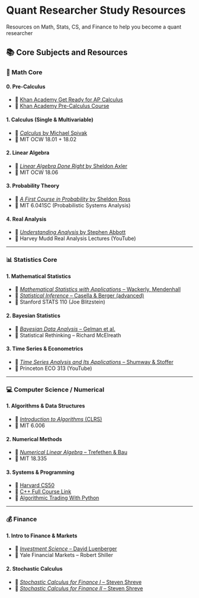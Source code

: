 # Quant Researcher Study Resources

Resources on Math, Stats, CS, and Finance to help you become a quant researcher

## 📚 Core Subjects and Resources

### 🔢 Math Core

#### 0. **Pre-Calculus**
- 🎥 [Khan Academy Get Ready for AP Calculus](https://www.khanacademy.org/math/get-ready-for-ap-calc)
- 🎥 [Khan Academy Pre-Calculus Course](https://www.khanacademy.org/math/precalculus/x9e81a4f98389efdf:composite)

#### 1. **Calculus (Single & Multivariable)**
- 📘 [*Calculus* by Michael Spivak](https://github.com/JohnSesana/Quant-Study-Resources/blob/main/01%20-%20Math/01%20-%20Calculus/Calculus%20-%20Spivak.pdf)
- 🎥 MIT OCW 18.01 + 18.02

#### 2. **Linear Algebra**
- 📘 [*Linear Algebra Done Right* by Sheldon Axler](https://github.com/JohnSesana/Quant-Study-Resources/blob/main/01%20-%20Math/02%20-%20Linear%20Algebra/LADR4e.pdf)
- 🎥 MIT OCW 18.06

#### 3. **Probability Theory**
- 📘 [*A First Course in Probability* by Sheldon Ross](https://github.com/JohnSesana/Quant-Study-Resources/blob/main/01%20-%20Math/03%20-%20Probability%20Theory/A-First-Course-in-Probability.pdf)
- 🎥 MIT 6.041SC (Probabilistic Systems Analysis)

#### 4. **Real Analysis**
- 📘 [*Understanding Analysis* by Stephen Abbott](https://github.com/JohnSesana/Quant-Study-Resources/blob/main/01%20-%20Math/04%20-%20Real%20Analysis/2015_Book_UnderstandingAnalysis.pdf)
- 🎥 Harvey Mudd Real Analysis Lectures (YouTube)

---

### 📊 Statistics Core

#### 1. **Mathematical Statistics**
- 📘 [*Mathematical Statistics with Applications* – Wackerly, Mendenhall](https://github.com/JohnSesana/Quant-Study-Resources/blob/main/02%20-%20Statistics/01%20-%20Mathematical%20Statistics/Mathematical%20Statistics%20with%20Applications-%207th%20Edition.pdf)
- 📘 [*Statistical Inference* – Casella & Berger (advanced)](https://github.com/JohnSesana/Quant-Study-Resources/blob/main/02%20-%20Statistics/01%20-%20Mathematical%20Statistics/Casella_Berger_Statistical_Inference.pdf)
- 🎥 Stanford STATS 110 (Joe Blitzstein)

#### 2. **Bayesian Statistics**
- 📘 [*Bayesian Data Analysis* – Gelman et al.](https://github.com/JohnSesana/Quant-Study-Resources/blob/main/02%20-%20Statistics/02%20-%20Bayesian%20Statistics/Bayesian%20Data%20Analysis%20-%20Third%20Edition%20(20th%20Feb%202025).pdf)
- 🎥 Statistical Rethinking – Richard McElreath

#### 3. **Time Series & Econometrics**
- 📘 [*Time Series Analysis and Its Applications* – Shumway & Stoffer](https://github.com/JohnSesana/Quant-Study-Resources/blob/main/02%20-%20Statistics/03%20-%20Time%20Series%20%26%20Econometrics/time-series-analysis-and-its-applications-with-examples-in-r.pdf)
- 🎥 Princeton ECO 313 (YouTube)

---

### 💻 Computer Science / Numerical

#### 1. **Algorithms & Data Structures**
- 📘 [*Introduction to Algorithms* (CLRS)](https://github.com/JohnSesana/Quant-Study-Resources/blob/main/02%20-%20Statistics/03%20-%20Time%20Series%20%26%20Econometrics/time-series-analysis-and-its-applications-with-examples-in-r.pdf)
- 🎥 MIT 6.006

#### 2. **Numerical Methods**
- 📘 [*Numerical Linear Algebra* – Trefethen & Bau](https://github.com/JohnSesana/Quant-Study-Resources/blob/main/03%20-%20Computer%20Science/02%20-%20Numerical%20Methods/Numerical%20Linear%20Algebra%20Trefethen-Bau.pdf)
- 🎥 MIT 18.335

#### 3. **Systems & Programming**
- 🎥 [Harvard CS50](https://www.youtube.com/watch?v=LfaMVlDaQ24)
- 🎥 [C++ Full Course Link](https://www.youtube.com/watch?v=8jLOx1hD3_o)
- 🎥 [Algorithmic Trading With Python](https://www.youtube.com/watch?v=9Y3yaoi9rUQ)

---

### 💰 Finance

#### 1. **Intro to Finance & Markets**
- 📘 [*Investment Science* – David Luenberger](https://github.com/JohnSesana/Quant-Study-Resources/blob/main/04%20-%20Finance/01%20-%20Intro%20to%20Finance%20%26%20Markets/Investment%20Science%20-%20David%20Luenberger.pdf)
- 🎥 Yale Financial Markets – Robert Shiller

#### 2. **Stochastic Calculus**
- 📘 [*Stochastic Calculus for Finance I* – Steven Shreve](https://github.com/JohnSesana/Quant-Study-Resources/blob/main/04%20-%20Finance/02%20-%20Stochastic%20Calculus/Steve_Shreve_Stochastic_Calculus_for_Finance_I.pdf)
- 📘 [*Stochastic Calculus for Finance II* – Steven Shreve](https://github.com/JohnSesana/Quant-Study-Resources/blob/main/04%20-%20Finance/02%20-%20Stochastic%20Calculus/Steve_Shreve_Stochastic_Calculus_for_Finance_I.pdf)
